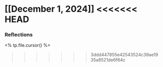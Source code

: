[[December 1, 2024]]
<<<<<<< HEAD
=======

### Reflections

<% tp.file.cursor() %>
>>>>>>> 3ddd447855e42543524c39ae1935a8521de6f64c
